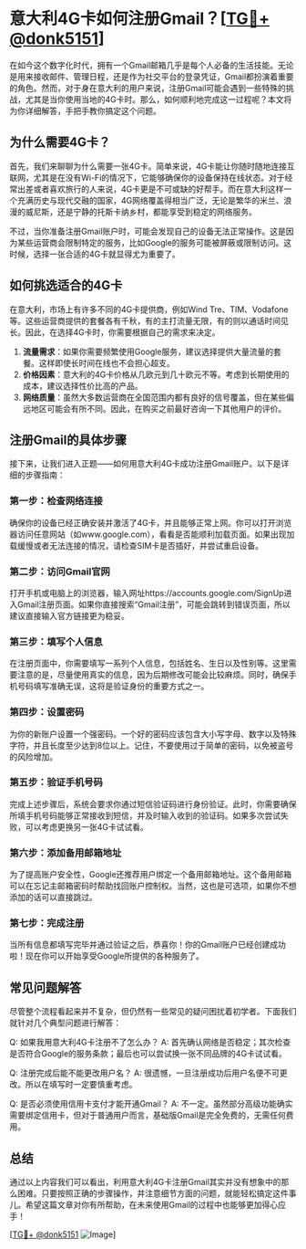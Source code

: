 # 意大利4G卡如何注册Gmail？[[TG💪+ @donk5151](https://t.me/s/donk5151)]

在如今这个数字化时代，拥有一个Gmail邮箱几乎是每个人必备的生活技能。无论是用来接收邮件、管理日程，还是作为社交平台的登录凭证，Gmail都扮演着重要的角色。然而，对于身在意大利的用户来说，注册Gmail可能会遇到一些特殊的挑战，尤其是当你使用当地的4G卡时。那么，如何顺利地完成这一过程呢？本文将为你详细解答，手把手教你搞定这个问题。

## 为什么需要4G卡？

首先，我们来聊聊为什么需要一张4G卡。简单来说，4G卡能让你随时随地连接互联网，尤其是在没有Wi-Fi的情况下，它能够确保你的设备保持在线状态。对于经常出差或者喜欢旅行的人来说，4G卡更是不可或缺的好帮手。而在意大利这样一个充满历史与现代交融的国家，4G网络覆盖得相当广泛，无论是繁华的米兰、浪漫的威尼斯，还是宁静的托斯卡纳乡村，都能享受到稳定的网络服务。

不过，当你准备注册Gmail账户时，可能会发现自己的设备无法正常操作。这是因为某些运营商会限制特定的服务，比如Google的服务可能被屏蔽或限制访问。这时候，选择一张合适的4G卡就显得尤为重要了。

## 如何挑选适合的4G卡

在意大利，市场上有许多不同的4G卡提供商，例如Wind Tre、TIM、Vodafone等。这些运营商提供的套餐各有千秋，有的主打流量无限，有的则以通话时间见长。因此，在选择4G卡时，你需要根据自己的需求来决定。

1. **流量需求**：如果你需要频繁使用Google服务，建议选择提供大量流量的套餐。这样即使长时间在线也不会担心超支。
2. **价格因素**：意大利的4G卡价格从几欧元到几十欧元不等。考虑到长期使用的成本，建议选择性价比高的产品。
3. **网络质量**：虽然大多数运营商在全国范围内都有良好的信号覆盖，但在某些偏远地区可能会有所不同。因此，在购买之前最好咨询一下其他用户的评价。

## 注册Gmail的具体步骤

接下来，让我们进入正题——如何用意大利4G卡成功注册Gmail账户。以下是详细的步骤指南：

### 第一步：检查网络连接

确保你的设备已经正确安装并激活了4G卡，并且能够正常上网。你可以打开浏览器访问任意网站（如www.google.com），看看是否能顺利加载页面。如果出现加载缓慢或者无法连接的情况，请检查SIM卡是否插好，并尝试重启设备。

### 第二步：访问Gmail官网

打开手机或电脑上的浏览器，输入网址https://accounts.google.com/SignUp进入Gmail注册页面。如果你直接搜索“Gmail注册”，可能会跳转到错误页面，所以建议直接输入官方链接更为稳妥。

### 第三步：填写个人信息

在注册页面中，你需要填写一系列个人信息，包括姓名、生日以及性别等。这里需要注意的是，尽量使用真实的信息，因为后期修改可能会比较麻烦。同时，确保手机号码填写准确无误，这将是验证身份的重要方式之一。

### 第四步：设置密码

为你的新账户设置一个强密码。一个好的密码应该包含大小写字母、数字以及特殊字符，并且长度至少达到8位以上。记住，不要使用过于简单的密码，以免被盗号的风险增加。

### 第五步：验证手机号码

完成上述步骤后，系统会要求你通过短信验证码进行身份验证。此时，你需要确保所填手机号码能够正常接收到短信，并及时输入收到的验证码。如果多次尝试失败，可以考虑更换另一张4G卡试试看。

### 第六步：添加备用邮箱地址

为了提高账户安全性，Google还推荐用户绑定一个备用邮箱地址。这个备用邮箱可以在忘记主邮箱密码时帮助找回账户控制权。当然，这也是可选项，如果你不想添加的话可以直接跳过。

### 第七步：完成注册

当所有信息都填写完毕并通过验证之后，恭喜你！你的Gmail账户已经创建成功啦！现在你可以开始享受Google所提供的各种服务了。

## 常见问题解答

尽管整个流程看起来并不复杂，但仍然有一些常见的疑问困扰着初学者。下面我们就针对几个典型问题进行解答：

Q: 如果我用意大利4G卡注册不了怎么办？
A: 首先确认网络是否稳定；其次检查是否符合Google的服务条款；最后也可以尝试换一张不同品牌的4G卡试试看。

Q: 注册完成后能不能更改用户名？
A: 很遗憾，一旦注册成功后用户名便不可更改。所以在填写时一定要慎重考虑。

Q: 是否必须使用信用卡支付才能开通Gmail？
A: 不一定。虽然部分高级功能确实需要绑定信用卡，但对于普通用户而言，基础版Gmail是完全免费的，无需任何费用。

## 总结

通过以上内容我们可以看出，利用意大利4G卡注册Gmail其实并没有想象中的那么困难。只要按照正确的步骤操作，并注意细节方面的问题，就能轻松搞定这件事儿。希望这篇文章对你有所帮助，在未来使用Gmail的过程中也能够更加得心应手！

[[TG💪+ @donk5151](https://t.me/s/donk5151) ![Image](https://i.postimg.cc/rwNCRYN7/Snipaste-2025-04-30-17-27-05.png)]